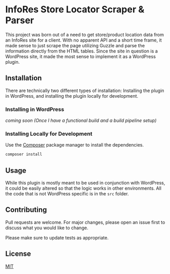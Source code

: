 # InfoRes Store Locator Scraper & Parser

This project was born out of a need to get store/product location data from an InfoRes site for a client. With no 
apparent API and a short time frame, it made sense to just scrape the page utilizing Guzzle and parse the information
directly from the HTML tables. Since the site in question is a WordPress site, it made the most sense to implement it as
a WordPress plugin.

## Installation

There are technically two different types of installation: Installing the plugin in WordPress, and installing the plugin
locally for development.

### Installing in WordPress

*coming soon (Once I have a functional build and a build pipeline setup)*

### Installing Locally for Development

Use the [Composer](https://getcomposer.org/) package manager to install the dependencies.

```bash
composer install
```

## Usage

While this plugin is mostly meant to be used in conjunction with WordPress, it could be easily altered so that the logic
works in other environments. All the code that is not WordPress specific is in the `src` folder.

## Contributing
Pull requests are welcome. For major changes, please open an issue first to discuss what you would like to change.

Please make sure to update tests as appropriate.

## License
[MIT](https://choosealicense.com/licenses/mit/)